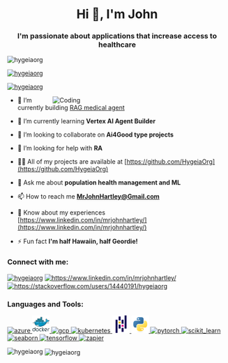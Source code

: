 <h1 align="center">Hi 👋, I'm John</h1>
<h3 align="center">I'm passionate about applications that increase access to healthcare</h3>


<p align="left"> <img src="https://komarev.com/ghpvc/?username=hygeiaorg&label=Profile%20views&color=0e75b6&style=flat" alt="hygeiaorg" /> </p>

<p align="left"> <a href="https://github.com/ryo-ma/github-profile-trophy"><img src="https://github-profile-trophy.vercel.app/?username=hygeiaorg" alt="hygeiaorg" /></a> </p>

<p align="left"> <a href="https://twitter.com/hygeiaorg" target="blank"><img src="https://img.shields.io/twitter/follow/hygeiaorg?logo=twitter&style=for-the-badge" alt="hygeiaorg" /></a> </p>
<img align="right" alt="Coding" width="400" src="https://pbs.twimg.com/profile_images/1338969922232205312/lgP6mQGt_400x400.jpg">

<p align="right"> <a href="https://github.com/HygeiaOrg/JohnHartley-Profile/issues/2#issue-1456454877" /></a> </p>

- 🔭 I’m currently building [RAG medical agent](https://mial.healthcare/)

- 🌱 I’m currently learning **Vertex AI Agent Builder**

- 👯 I’m looking to collaborate on **Ai4Good type projects**

- 🤝 I’m looking for help with **RA**

- 👨‍💻 All of my projects are available at [https://github.com/HygeiaOrg](https://github.com/HygeiaOrg)

- 💬 Ask me about **population health management and ML**

- 📫 How to reach me **MrJohnHartley@Gmail.com**

- 📄 Know about my experiences [https://www.linkedin.com/in/mrjohnhartley/](https://www.linkedin.com/in/mrjohnhartley/)

- ⚡ Fun fact **I'm half Hawaiin, half Geordie!**

<h3 align="left">Connect with me:</h3>
<p align="left">
<a href="https://twitter.com/hygeiaorg" target="blank"><img align="center" src="https://raw.githubusercontent.com/rahuldkjain/github-profile-readme-generator/master/src/images/icons/Social/twitter.svg" alt="hygeiaorg" height="30" width="40" /></a>
<a href="https://linkedin.com/in/https://www.linkedin.com/in/mrjohnhartley/" target="blank"><img align="center" src="https://raw.githubusercontent.com/rahuldkjain/github-profile-readme-generator/master/src/images/icons/Social/linked-in-alt.svg" alt="https://www.linkedin.com/in/mrjohnhartley/" height="30" width="40" /></a>
<a href="https://stackoverflow.com/users/https://stackoverflow.com/users/14440191/hygeiaorg" target="blank"><img align="center" src="https://raw.githubusercontent.com/rahuldkjain/github-profile-readme-generator/master/src/images/icons/Social/stack-overflow.svg" alt="https://stackoverflow.com/users/14440191/hygeiaorg" height="30" width="40" /></a>
</p>

<h3 align="left">Languages and Tools:</h3>
<p align="left"> <a href="https://azure.microsoft.com/en-in/" target="_blank" rel="noreferrer"> <img src="https://www.vectorlogo.zone/logos/microsoft_azure/microsoft_azure-icon.svg" alt="azure" width="40" height="40"/> </a> <a href="https://www.docker.com/" target="_blank" rel="noreferrer"> <img src="https://raw.githubusercontent.com/devicons/devicon/master/icons/docker/docker-original-wordmark.svg" alt="docker" width="40" height="40"/> </a> <a href="https://cloud.google.com" target="_blank" rel="noreferrer"> <img src="https://www.vectorlogo.zone/logos/google_cloud/google_cloud-icon.svg" alt="gcp" width="40" height="40"/> </a> <a href="https://kubernetes.io" target="_blank" rel="noreferrer"> <img src="https://www.vectorlogo.zone/logos/kubernetes/kubernetes-icon.svg" alt="kubernetes" width="40" height="40"/> </a> <a href="https://pandas.pydata.org/" target="_blank" rel="noreferrer"> <img src="https://raw.githubusercontent.com/devicons/devicon/2ae2a900d2f041da66e950e4d48052658d850630/icons/pandas/pandas-original.svg" alt="pandas" width="40" height="40"/> </a> <a href="https://www.python.org" target="_blank" rel="noreferrer"> <img src="https://raw.githubusercontent.com/devicons/devicon/master/icons/python/python-original.svg" alt="python" width="40" height="40"/> </a> <a href="https://pytorch.org/" target="_blank" rel="noreferrer"> <img src="https://www.vectorlogo.zone/logos/pytorch/pytorch-icon.svg" alt="pytorch" width="40" height="40"/> </a> <a href="https://scikit-learn.org/" target="_blank" rel="noreferrer"> <img src="https://upload.wikimedia.org/wikipedia/commons/0/05/Scikit_learn_logo_small.svg" alt="scikit_learn" width="40" height="40"/> </a> <a href="https://seaborn.pydata.org/" target="_blank" rel="noreferrer"> <img src="https://seaborn.pydata.org/_images/logo-mark-lightbg.svg" alt="seaborn" width="40" height="40"/> </a> <a href="https://www.tensorflow.org" target="_blank" rel="noreferrer"> <img src="https://www.vectorlogo.zone/logos/tensorflow/tensorflow-icon.svg" alt="tensorflow" width="40" height="40"/> </a> <a href="https://zapier.com" target="_blank" rel="noreferrer"> <img src="https://www.vectorlogo.zone/logos/zapier/zapier-icon.svg" alt="zapier" width="40" height="40"/> </a> </p>

<p><img align="left" src="https://github-readme-stats.vercel.app/api/top-langs?username=hygeiaorg&show_icons=true&locale=en&layout=compact" alt="hygeiaorg" /></p>

<p>&nbsp;<img align="center" src="https://github-readme-stats.vercel.app/api?username=hygeiaorg&show_icons=true&locale=en" alt="hygeiaorg" /></p>


